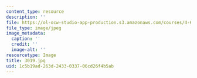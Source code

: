 ```yaml
---
content_type: resource
description: ''
file: https://ol-ocw-studio-app-production.s3.amazonaws.com/courses/4-614-religious-architecture-and-islamic-cultures-fall-2002/1c5b19ad263d2433033706cd26f4b5ab_3019.jpg
file_type: image/jpeg
image_metadata:
  caption: ''
  credit: ''
  image-alt: ''
resourcetype: Image
title: 3019.jpg
uid: 1c5b19ad-263d-2433-0337-06cd26f4b5ab
---
```

